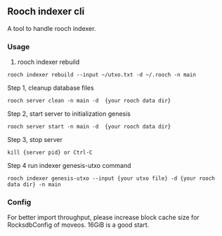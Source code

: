 ## Rooch indexer cli

A tool to handle rooch indexer.

### Usage

1. rooch indexer rebuild

```shell
rooch indexer rebuild --input ~/utxo.txt -d ~/.rooch -n main
```

Step 1, cleanup database files

```shell
rooch server clean -n main -d  {your rooch data dir} 
```

Step 2, start server to initialization genesis

```shell
rooch server start -n main -d  {your rooch data dir} 
```

Step 3, stop server

```shell
kill {server pid} or Ctrl-C
```

Step 4 run indexer genesis-utxo command

```shell
rooch indexer genesis-utxo --input {your utxo file} -d {your rooch data dir} -n main
```

### Config

For better import throughput, please increase block cache size for RocksdbConfig of moveos. 16GiB is a good start.